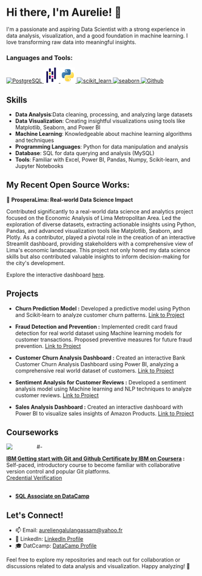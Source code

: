 # Hi there, I'm Aurelie! 👋

I'm a passionate and aspiring Data Scientist with a strong experience in data analysis, visualization, and a good foundation in machine learning. I love transforming raw data into meaningful insights.


<h3 align="left">Languages and Tools:</h3>
<p align="left"> <a href="https://www.postgresql.org/" target="_blank" rel="noreferrer"> <img src="https://user-images.githubusercontent.com/25181517/117208740-bfb78400-adf5-11eb-97bb-09072b6bedfc.png" alt="PostgreSQL" width="40" height="40"/> </a> <a href="https://pandas.pydata.org/" target="_blank" rel="noreferrer"> <img src="https://raw.githubusercontent.com/devicons/devicon/2ae2a900d2f041da66e950e4d48052658d850630/icons/pandas/pandas-original.svg" alt="pandas" width="40" height="40"/> </a> <a href="https://www.python.org" target="_blank" rel="noreferrer"> <img src="https://raw.githubusercontent.com/devicons/devicon/master/icons/python/python-original.svg" alt="python" width="40" height="40"/> </a> <a href="https://scikit-learn.org/" target="_blank" rel="noreferrer"> <img src="https://upload.wikimedia.org/wikipedia/commons/0/05/Scikit_learn_logo_small.svg" alt="scikit_learn" width="40" height="40"/> </a> <a href="https://seaborn.pydata.org/" target="_blank" rel="noreferrer"> <img src="https://seaborn.pydata.org/_images/logo-mark-lightbg.svg" alt="seaborn" width="40" height="40"/> </a> <a href="https://www.github.com/" target="_blank" rel="noreferrer"> <img src="https://user-images.githubusercontent.com/25181517/192108374-8da61ba1-99ec-41d7-80b8-fb2f7c0a4948.png" alt="Github" width="40" height="40"/> </a> </p>


## Skills
- **Data Analysis**:Data cleaning, processing, and analyzing large datasets
- **Data Visualization**: Creating insightful visualizations using tools like Matplotlib, Seaborn, and Power BI
- **Machine Learning**: Knowledgeable about machine learning algorithms and techniques
- **Programming Languages**: Python for data manipulation and analysis
- **Database**: SQL for data querying and analysis (MySQL)
- **Tools**: Familiar with Excel, Power BI, Pandas, Numpy, Scikit-learn, and Jupyter Notebooks


## My Recent Open Source Works:
🚀 **ProsperaLima: Real-world Data Science Impact**

Contributed significantly to a real-world data science and analytics project focused on the Economic Analysis of Lima Metropolitan Area. Led the exploration of diverse datasets, extracting actionable insights using Python, Pandas, and advanced visualization tools like Matplotlib, Seaborn, and Plotly. As a contributor, played a pivotal role in the creation of an interactive Streamlit dashboard, providing stakeholders with a comprehensive view of Lima's economic landscape. This project not only honed my data science skills but also contributed valuable insights to inform decision-making for the city's development.

Explore the interactive dashboard [here](https://prosperalima-chapter-project-omdena.streamlit.app/).

## Projects
- **Churn Prediction Model :** Developed a predictive model using Python and Scikit-learn to analyze customer churn patterns.
  [Link to Project](https://github.com/Safrin03/Customer-Churn-Prediction)

- **Fraud Detection and Prevention :** Implemented credit card fraud detection for real world dataset using Machine learning models for customer transactions. Proposed preventive measures for future fraud prevention.
  [Link to Project](https://github.com/Safrin03/Fraud-detection-machine-learning)

- **Customer Churn Analysis Dashboard :** Created an interactive Bank Customer Churn Analysis Dashboard using Power BI, analyzing a comprehensive real world dataset of customers.
  [Link to Project](https://github.com/Safrin03/Customer-Churn-Analysis-Dashboard)

- **Sentiment Analysis for Customer Reviews :** Developed a sentiment analysis model using Machine learning and NLP techniques to analyze customer reviews.
  [Link to Project](https://github.com/Safrin03/Sentiment-Analysis-Amazon-Alexa-Reviews)

- **Sales Analysis Dashboard :** Created an interactive dashboard with Power BI to visualize sales insights of Amazon Products.
  [Link to Project](https://github.com/Safrin03/Amazon-Sales-Power-BI-Dashboard)


## Courseworks
#- <img src="https://images.credly.com/size/340x340/images/462503e9-d76e-47ce-b82e-1d7df909ba70/Professional_Certificate_-_Data_Analyst.png" align="left" width="80"/>

  **[IBM Getting start with Git and Github Certificate by IBM on Coursera](https://github.com/Safrin03/Coursera-IBM_Data_Analyst_Professional_Certificate) :** \
  Self-paced, introductory course to become familiar with collaborative version control and popular Git platforms.\
[Credential Verification](https://coursera.org/share/22dd993a9a0966de784582e66acfaf04)
<br>  </br>

- **[SQL Associate on DataCamp](https://www.datacamp.com/certificate/SQA0011096722415)**
## Let's Connect!
- 📫 Email: aureliengalulangassam@yahoo.fr
- 💼 LinkedIn: [LinkedIn Profile](https://www.linkedin.com/in/aurelie-ngalula-ngassam-845033104)
- 🎓 DatCcamp: [DataCamp Profile](https://www.datacamp.com/portfolio/aureliengalulangassam)



Feel free to explore my repositories and reach out for collaboration or discussions related to data analysis and visualization. Happy analyzing! 🚀
